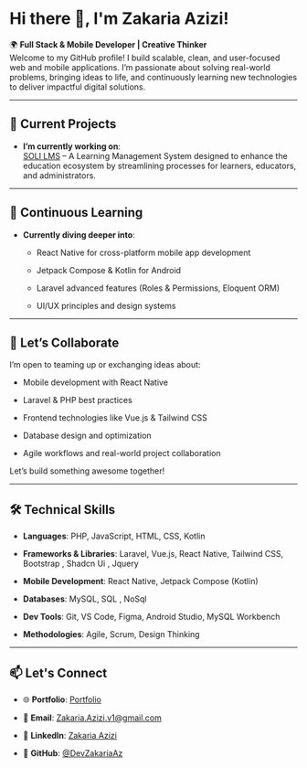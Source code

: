 # Hi there 👋, I'm Zakaria Azizi!

🌍 **Full Stack & Mobile Developer | Creative Thinker**  
Welcome to my GitHub profile! I build scalable, clean, and user-focused web and mobile applications. I’m passionate about solving real-world problems, bringing ideas to life, and continuously learning new technologies to deliver impactful digital solutions.

---

## 🔭 Current Projects

- **I’m currently working on**:  
    [SOLI LMS](https://github.com/DevZakariaAz/Projet_fil_rouge_v1) – A Learning Management System designed to enhance the education ecosystem by streamlining processes for learners, educators, and administrators.
    

---

## 🌱 Continuous Learning

- **Currently diving deeper into**:
    
    - React Native for cross-platform mobile app development
        
    - Jetpack Compose & Kotlin for Android
        
    - Laravel advanced features (Roles & Permissions, Eloquent ORM)
        
    - UI/UX principles and design systems
        

---

## 💬 Let’s Collaborate

I’m open to teaming up or exchanging ideas about:

- Mobile development with React Native
    
- Laravel & PHP best practices
    
- Frontend technologies like Vue.js & Tailwind CSS
    
- Database design and optimization
    
- Agile workflows and real-world project collaboration
    

Let’s build something awesome together!

---

## 🛠️ Technical Skills

- **Languages**: PHP, JavaScript, HTML, CSS, Kotlin
    
- **Frameworks & Libraries**: Laravel, Vue.js, React Native, Tailwind CSS, Bootstrap , Shadcn Ui , Jquery 
    
- **Mobile Development**: React Native, Jetpack Compose (Kotlin)
    
- **Databases**: MySQL, SQL , NoSql
    
- **Dev Tools**: Git, VS Code, Figma, Android Studio, MySQL Workbench
    
- **Methodologies**: Agile, Scrum, Design Thinking
    

---

## 📫 Let's Connect

- 🌐 **Portfolio**: [Portfolio](https://devzakariaaz.github.io/Potfolio/)

- 📧 **Email**: [Zakaria.Azizi.v1@gmail.com](mailto:zakaria.azizi.v1@gmail.com)
    
- 💼 **LinkedIn**: [Zakaria Azizi](https://www.linkedin.com/in/zakaria-azizi-v1/)
    
- 🐙 **GitHub**: [@DevZakariaAz](https://github.com/DevZakariaAz)
    

